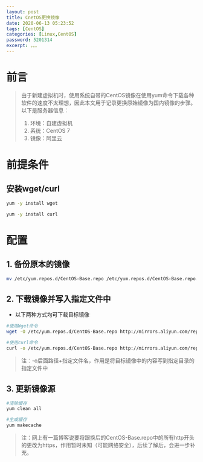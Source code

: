 ```yaml
---
layout: post
title: CnetOS更换镜像
date: 2020-06-13 05:23:52
tags: [CentOS]
categories: [Linux,CentOS]
password: 5201314
excerpt: 。。。
---
```


# 前言

>由于新建虚拟机时，使用系统自带的CentOS镜像在使用yum命令下载各种软件的速度不太理想，因此本文用于记录更换原始镜像为国内镜像的步骤。以下是服务器信息：
>1. 环境：自建虚拟机
>2. 系统：CentOS 7
>3. 镜像：阿里云

<!-- more -->

# 前提条件

## 安装wget/curl

```bash
yum -y install wget

yum -y install curl
```

# 配置

## 1. 备份原本的镜像

```bash
mv /etc/yum.repos.d/CentOS-Base.repo /etc/yum.repos.d/CentOS-Base.repo.backup
```

## 2. 下载镜像并写入指定文件中

- 以下两种方式均可下载目标镜像

```bash
#使用Wget命令
wget -O /etc/yum.repos.d/CentOS-Base.repo http://mirrors.aliyun.com/repo/Centos-7.repo

#使用curl命令
curl -o /etc/yum.repos.d/CentOS-Base.repo http://mirrors.aliyun.com/repo/Centos-7.repo
```

>注：-o后面路径+指定文件名，作用是将目标镜像中的内容写到指定目录的指定文件中


## 3. 更新镜像源

```bash
#清除缓存
yum clean all

#生成缓存
yum makecache
```

>注：网上有一篇博客说要将跟换后的CentOS-Base.repo中的所有http开头的更改为https，作用暂时未知（可能网络安全），后续了解后，会进一步补充。